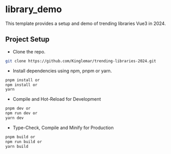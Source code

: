 # library_demo

This template provides a setup and demo of trending libraries Vue3 in 2024.

## Project Setup

- Clone the repo.

```sh
git clone https://github.com/Kinglemar/trending-libraries-2024.git
```

- Install dependencies using npm, pnpm or yarn.

```sh
pnpm install or
npm install or
yarn
```

- Compile and Hot-Reload for Development

```sh
pnpm dev or
npm run dev or
yarn dev
```

- Type-Check, Compile and Minify for Production

```sh
pnpm build or
npm run build or
yarn build
```
